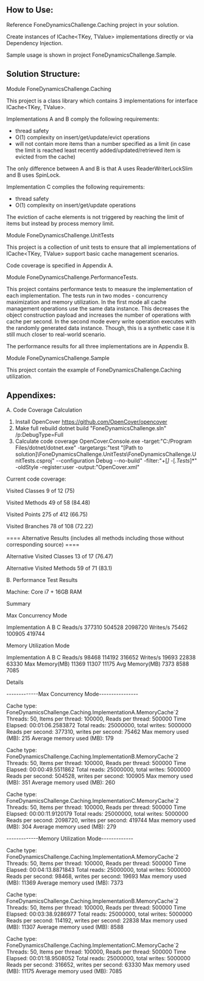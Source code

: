 
How to Use:
-------------------------------------------------

Reference FoneDynamicsChallenge.Caching project in your solution.

Create instances of ICache<TKey, TValue> implementations directly or via Dependency Injection.

Sample usage is shown in project FoneDynamicsChallenge.Sample.

Solution Structure:
-------------------------------------------------

Module FoneDynamicsChallenge.Caching

This project is a class library which contains 3 implementations for interface ICache<TKey, TValue>.

Implementations A and B comply the following requirements:
- thread safety
- O(1) complexity on insert/get/update/evict operations
- will not contain more items than a number specified as a limit (in case the limit is reached least recently added/updated/retrieved item is evicted from the cache)

The only difference between A and B is that A uses ReaderWriterLockSlim and B uses SpinLock.

Implementation C complies the following requirements:
- thread safety
- O(1) complexity on insert/get/update operations

The eviction of cache elements is not triggered by reaching the limit of items but instead by process memory limit.

Module FoneDynamicsChallenge.UnitTests

This project is a collection of unit tests to ensure that all implementations of ICache<TKey, TValue> support basic cache management scenarios.

Code coverage is specified in Appendix A.

Module FoneDynamicsChallenge.PerformanceTests.

This project contains performance tests to measure the implementation of each implementation.
The tests run in two modes - concurrency maximization and memory utilization.
In the first mode all cache management operations use the same data instance. This decreases the object construction  payload and increases the number of operations with cache per second.
In the second mode every write operation executes with the randomly generated data instance. Though, this is a synthetic case it is still much closer to real-world scenario.

The performance results for all three implementations are in Appendix B.

Module FoneDynamicsChallenge.Sample

This project contain the example of FoneDynamicsChallenge.Caching utilization.

Appendixes:
-------------------------------------------------

A. Code Coverage Calculation

1) Install OpenCover https://github.com/OpenCover/opencover
2) Make full rebuild 
dotnet build "FoneDynamicsChallenge.sln" /p:DebugType=Full
3) Calculate code coverage
OpenCover.Console.exe -target:"C:/Program Files/dotnet/dotnet.exe" -targetargs:"test \"[Path to solution]\FoneDynamicsChallenge.UnitTests\FoneDynamicsChallenge.UnitTests.csproj\" --configuration Debug --no-build" -filter:"+[*]* -[*.Tests*]*" -oldStyle -register:user -output:"OpenCover.xml"

Current code coverage:

Visited Classes 9 of 12 (75)

Visited Methods 49 of 58 (84.48)

Visited Points 275 of 412 (66.75)

Visited Branches 78 of 108 (72.22)

==== Alternative Results (includes all methods including those without corresponding source) ====

Alternative Visited Classes 13 of 17 (76.47)

Alternative Visited Methods 59 of 71 (83.1)

B. Performance Test Results

Machine: Core i7 + 16GB RAM 

Summary

Max Concurrency Mode

Implementation		A		B		C
Reads/s			377310	504528	2098720
Writes/s		75462	100905	 419744


Memory Utilization Mode

Implementation		A		B		C
Reads/s			98468    114192  316652
Writes/s		19693     22838   63330
Max Memory(MB)  11369     11307   11175
Avg Memory(MB)   7373      8588    7085

Details

-------------Max Concurrency Mode----------------

Cache type: FoneDynamicsChallenge.Caching.ImplementationA.MemoryCache`2
Threads: 50, Items per thread: 100000, Reads per thread: 500000
Time Elapsed: 00:01:06.2583872
Total reads: 25000000, total writes: 5000000
Reads per second: 377310, writes per second: 75462
Max memory used (MB): 215
Average memory used (MB): 179

Cache type: FoneDynamicsChallenge.Caching.ImplementationB.MemoryCache`2
Threads: 50, Items per thread: 100000, Reads per thread: 500000
Time Elapsed: 00:00:49.5511862
Total reads: 25000000, total writes: 5000000
Reads per second: 504528, writes per second: 100905
Max memory used (MB): 351
Average memory used (MB): 260

Cache type: FoneDynamicsChallenge.Caching.ImplementationC.MemoryCache`2
Threads: 50, Items per thread: 100000, Reads per thread: 500000
Time Elapsed: 00:00:11.9120179
Total reads: 25000000, total writes: 5000000
Reads per second: 2098720, writes per second: 419744
Max memory used (MB): 304
Average memory used (MB): 279

-------------Memory Utilization Mode-------------

Cache type: FoneDynamicsChallenge.Caching.ImplementationA.MemoryCache`2
Threads: 50, Items per thread: 100000, Reads per thread: 500000
Time Elapsed: 00:04:13.8871843
Total reads: 25000000, total writes: 5000000
Reads per second: 98468, writes per second: 19693
Max memory used (MB): 11369
Average memory used (MB): 7373

Cache type: FoneDynamicsChallenge.Caching.ImplementationB.MemoryCache`2
Threads: 50, Items per thread: 100000, Reads per thread: 500000
Time Elapsed: 00:03:38.9286977
Total reads: 25000000, total writes: 5000000
Reads per second: 114192, writes per second: 22838
Max memory used (MB): 11307
Average memory used (MB): 8588

Cache type: FoneDynamicsChallenge.Caching.ImplementationC.MemoryCache`2
Threads: 50, Items per thread: 100000, Reads per thread: 500000
Time Elapsed: 00:01:18.9508052
Total reads: 25000000, total writes: 5000000
Reads per second: 316652, writes per second: 63330
Max memory used (MB): 11175
Average memory used (MB): 7085

